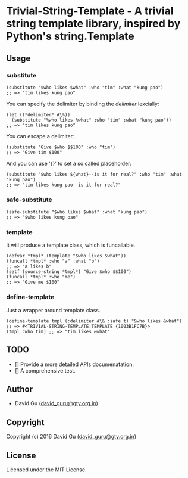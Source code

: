 # Trivial-String-Template - A trivial string template library, inspired by Python's string.Template

## Usage

### substitute

```common-lisp
(substitute "$who likes $what" :who "tim" :what "kung pao")
;; => "tim likes kung pao"
```

You can specify the delimiter by binding the *delimiter* lexcially:

```common-lisp
(let ((*delimiter* #\%))
  (substitute "%who likes %what" :who "tim" :what "kung pao"))
;; => "tim likes kung pao"
```

You can escape a delimiter:

```common-lisp
(substitute "Give $who $$100" :who "tim")
;; => "Give tim $100"
```

And you can use '{}' to set a so called placeholder:

```common-lisp
(substitute "$who likes ${what}--is it for real?" :who "tim" :what "kung pao")
;; => "tim likes kung pao--is it for real?"
```

### safe-substitute

```common-lisp
(safe-substitute "$who likes $what" :what "kung pao")
;; => "$who likes kung pao"
```

### template

It will produce a template class, which is funcallable.

```commmon-lisp
(defvar *tmpl* (template "$who likes $what"))
(funcall *tmpl* :who "a" :what "b")
;; => "a likes b"
(setf (source-string *tmpl*) "Give $who $$100")
(funcall *tmpl* :who "me")
;; => "Give me $100"
```

### define-template

Just a wrapper around template class.

```common-lisp
(define-template tmpl (:delimiter #\& :safe t) "&who likes &what")
;; => #<TRIVIAL-STRING-TEMPLATE:TEMPLATE {1003B1FC7B}>
(tmpl :who tim) ;; => "tim likes &what"
```

## TODO

- [] Provide a more detailed APIs documenatation.
- [] A comprehensive test.

## Author

* David Gu (david_guru@gty.org.in)

## Copyright

Copyright (c) 2016 David Gu (david_guru@gty.org.in)

## License

Licensed under the MIT License.
